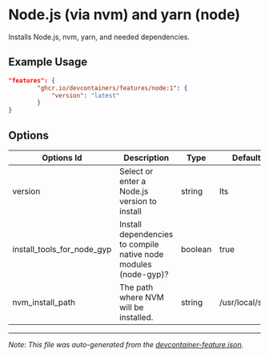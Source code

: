 
# Node.js (via nvm) and yarn (node)

Installs Node.js, nvm, yarn, and needed dependencies.

## Example Usage

```json
"features": {
        "ghcr.io/devcontainers/features/node:1": {
            "version": "latest"
        }
}
```

## Options

| Options Id | Description | Type | Default Value |
|-----|-----|-----|-----|
| version | Select or enter a Node.js version to install | string | lts |
| install_tools_for_node_gyp | Install dependencies to compile native node modules (node-gyp)? | boolean | true |
| nvm_install_path | The path where NVM will be installed. | string | /usr/local/share/nvm |

---

_Note: This file was auto-generated from the [devcontainer-feature.json](https://github.com/devcontainers/features/blob/main/src/node/devcontainer-feature.json)._
